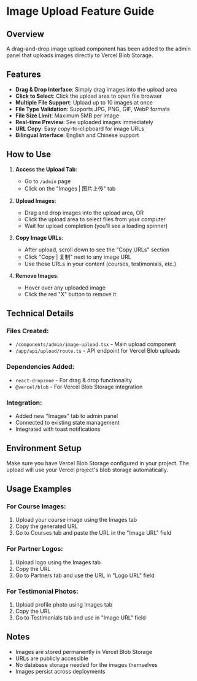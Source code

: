 # Image Upload Feature Guide

## Overview
A drag-and-drop image upload component has been added to the admin panel that uploads images directly to Vercel Blob Storage.

## Features
- **Drag & Drop Interface**: Simply drag images into the upload area
- **Click to Select**: Click the upload area to open file browser
- **Multiple File Support**: Upload up to 10 images at once
- **File Type Validation**: Supports JPG, PNG, GIF, WebP formats
- **File Size Limit**: Maximum 5MB per image
- **Real-time Preview**: See uploaded images immediately
- **URL Copy**: Easy copy-to-clipboard for image URLs
- **Bilingual Interface**: English and Chinese support

## How to Use

1. **Access the Upload Tab**:
   - Go to `/admin` page
   - Click on the "Images | 图片上传" tab

2. **Upload Images**:
   - Drag and drop images into the upload area, OR
   - Click the upload area to select files from your computer
   - Wait for upload completion (you'll see a loading spinner)

3. **Copy Image URLs**:
   - After upload, scroll down to see the "Copy URLs" section
   - Click "Copy | 复制" next to any image URL
   - Use these URLs in your content (courses, testimonials, etc.)

4. **Remove Images**:
   - Hover over any uploaded image
   - Click the red "X" button to remove it

## Technical Details

### Files Created:
- `/components/admin/image-upload.tsx` - Main upload component
- `/app/api/upload/route.ts` - API endpoint for Vercel Blob uploads

### Dependencies Added:
- `react-dropzone` - For drag & drop functionality
- `@vercel/blob` - For Vercel Blob Storage integration

### Integration:
- Added new "Images" tab to admin panel
- Connected to existing state management
- Integrated with toast notifications

## Environment Setup
Make sure you have Vercel Blob Storage configured in your project. The upload will use your Vercel project's blob storage automatically.

## Usage Examples

### For Course Images:
1. Upload your course image using the Images tab
2. Copy the generated URL
3. Go to Courses tab and paste the URL in the "Image URL" field

### For Partner Logos:
1. Upload logo using the Images tab
2. Copy the URL
3. Go to Partners tab and use the URL in "Logo URL" field

### For Testimonial Photos:
1. Upload profile photo using Images tab
2. Copy the URL
3. Go to Testimonials tab and use in "Image URL" field

## Notes
- Images are stored permanently in Vercel Blob Storage
- URLs are publicly accessible
- No database storage needed for the images themselves
- Images persist across deployments